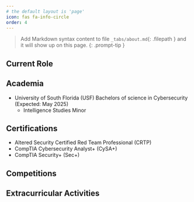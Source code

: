 ```yaml
---
# the default layout is 'page'
icon: fas fa-info-circle
order: 4
---
```


> Add Markdown syntax content to file `_tabs/about.md`{: .filepath } and it will show up on this page.
{: .prompt-tip }

## Current Role

## Academia 
 - University of South Florida (USF) Bachelors of science in Cybersecurity (Expected: May 2025)
     - Intelligence Studies Minor

## Certifications
 - Altered Security Certified Red Team Professional (CRTP)
 - CompTIA Cybersecurity Analyst+ (CySA+)
 - CompTIA Security+ (Sec+)


## Competitions



## Extracurricular Activities


